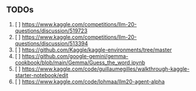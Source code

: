 ## TODOs

1. [ ] https://www.kaggle.com/competitions/llm-20-questions/discussion/519723
2. [ ] https://www.kaggle.com/competitions/llm-20-questions/discussion/513394
3. [ ] https://github.com/Kaggle/kaggle-environments/tree/master
4. [ ] https://github.com/google-gemini/gemma-cookbook/blob/main/Gemma/Guess_the_word.ipynb
5. [ ] https://www.kaggle.com/code/guillaumegilles/walkthrough-kaggle-starter-notebook/edit
6. [ ] https://www.kaggle.com/code/lohmaa/llm20-agent-alpha
